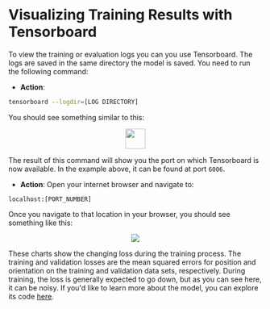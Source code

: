 # Visualizing Training Results with Tensorboard
To view the training or evaluation logs you can you use Tensorboard. The logs are saved in the same directory the model is saved. 
You need to run the following command:

* **Action**: 
```bash
tensorboard --logdir=[LOG DIRECTORY]
```

You should see something similar to this: 
<p align="center">
<img src="Images/3_tensorboard.png" height=40/>
</p>

The result of this command will show you the port on which Tensorboard is now available. In the example above, it can be found at port `6006`.

* **Action**: Open your internet browser and navigate to:
```
localhost:[PORT_NUMBER]
```

Once you navigate to that location in your browser, you should see something like this: 
<p align="center">
    <img src="Images/3_performance_model.png"/>
</p>

These charts show the changing loss during the training process. The training and validation losses are the mean squared errors for position and orientation on the training and validation data sets, respectively. During training, the loss is generally expected to go down, but as you can see here, it can be noisy. If you'd like to learn more about the model, you can explore its code [here](https://github.com/Unity-Technologies/Pose-Estimation-Model).
